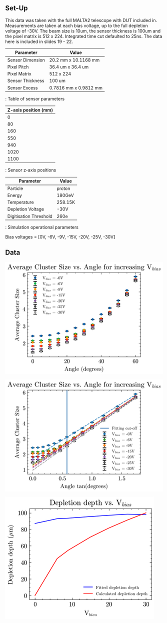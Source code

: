 ## Set-Up

This data was taken with the full MALTA2 telescope with DUT included in. Measurements are taken at each bias voltage, up to the full depletion voltage of -30V. The beam size is 10um, the sensor thickness is 100um and the pixel matrix is 512 x 224. Integrated time cut defaulted to 25ns. The data here is included in slides 19 - 22.

| Parameter        | Value                 |
|------------------|-----------------------|
| Sensor Dimension | 20.2 mm x 10.1168 mm  |
| Pixel Pitch      | 36.4 um x 36.4 um     |
| Pixel Matrix     | 512 x 224             |
| Sensor Thickness | 100 um                |
| Sensor Excess    | 0.7816 mm x 0.9812 mm |

: Table of sensor parameters

| Z-axis position (mm) |
|----------------------|
| 0                    |
| 80                   |
| 160                  |
| 550                  |
| 940                  |
| 1020                 |
| 1100                 |

: Sensor z-axis positions

| Parameter              | Value   |
|------------------------|---------|
| Particle               | proton  |
| Energy                 | 180GeV  |
| Temperature            | 258.15K |
| Depletion Voltage      | -30V    |
| Digitisation Threshold | 260e    |

: Simulation operational parameters

Bias voltages = [0V, -6V, -9V, -15V, -20V, -25V, -30V]

## Data

![Cluster size vs. incident test beam angle](Plots/Cluster_Size.png)

![Cluster size vs. tan(angle) with linear fits included](Plots/Depletion_depth_linear_fit_comparison_wFits.png)

![Linearly fitted cluster size data to produce depletion depth vs. bias voltage](Plots/Depletion_depth_linear_fit_comparison.png)
